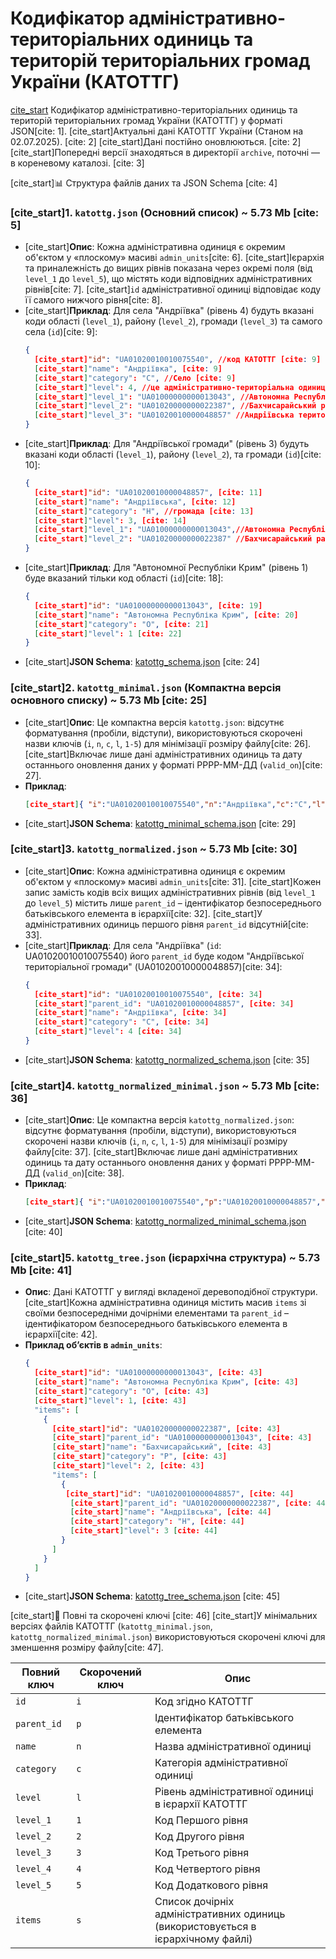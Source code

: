 # Кодифікатор адміністративно-територіальних одиниць та територій територіальних громад України (КАТОТТГ)

[cite_start](Оновлено) Кодифікатор адміністративно-територіальних одиниць та територій територіальних громад України (КАТОТТГ) у форматі JSON[cite: 1]. [cite_start]Актуальні дані КАТОТТГ України (Станом на 02.07.2025). [cite: 2] [cite_start]Дані постійно оновлюються. [cite: 2] [cite_start]Попередні версії знаходяться в директорії `archive`, поточні — в кореневому каталозі. [cite: 3]

[cite_start]📊 Структура файлів даних та JSON Schema [cite: 4]

### [cite_start]1. `katottg.json` (Основний список) ~ 5.73 Mb [cite: 5]
* [cite_start]**Опис**: Кожна адміністративна одиниця є окремим об'єктом у «плоскому» масиві `admin_units`[cite: 6]. [cite_start]Ієрархія та приналежність до вищих рівнів показана через окремі поля (від `level_1` до `level_5`), що містять коди відповідних адміністративних рівнів[cite: 7]. [cite_start]`id` адміністративної одиниці відповідає коду її самого нижчого рівня[cite: 8].
* [cite_start]**Приклад**: Для села "Андріївка" (рівень 4) будуть вказані коди області (`level_1`), району (`level_2`), громади (`level_3`) та самого села (`id`)[cite: 9]:
    ```json
    {
      [cite_start]"id": "UA01020010010075540", //код КАТОТТГ [cite: 9]
      [cite_start]"name": "Андріївка", [cite: 9]
      [cite_start]"category": "C", //Село [cite: 9]
      [cite_start]"level": 4, //це адміністративно-територіальна одиниця четвертого рівня [cite: 9]
      [cite_start]"level_1": "UA01000000000013043", //Автономна Республіка Крим [cite: 9]
      [cite_start]"level_2": "UA01020000000022387", //Бахчисарайський район [cite: 9]
      [cite_start]"level_3": "UA01020010000048857" //Андріївська територіальна громада [cite: 9]
    }
    ```
* [cite_start]**Приклад**: Для "Андріївської громади" (рівень 3) будуть вказані коди області (`level_1`), району (`level_2`), та громади (`id`)[cite: 10]:
    ```json
    {
      [cite_start]"id": "UA01020010000048857", [cite: 11]
      [cite_start]"name": "Андріївська", [cite: 12]
      [cite_start]"category": "H", //громада [cite: 13]
      [cite_start]"level": 3, [cite: 14]
      [cite_start]"level_1": "UA01000000000013043",//Автономна Республіка Крим [cite: 15]
      [cite_start]"level_2": "UA01020000000022387" //Бахчисарайський район [cite: 16]
    }
    ```
* [cite_start]**Приклад**: Для "Автономної Республіки Крим" (рівень 1) буде вказаний тільки код області (`id`)[cite: 18]:
    ```json
    {
      [cite_start]"id": "UA01000000000013043", [cite: 19]
      [cite_start]"name": "Автономна Республіка Крим", [cite: 20]
      [cite_start]"category": "O", [cite: 21]
      [cite_start]"level": 1 [cite: 22]
    }
    ```
* [cite_start]**JSON Schema**: [katottg_schema.json](katottg_schema.json) [cite: 24]

### [cite_start]2. `katottg_minimal.json` (Компактна версія основного списку) ~ 5.73 Mb [cite: 25]
* [cite_start]**Опис**: Це компактна версія `katottg.json`: відсутнє форматування (пробіли, відступи), використовуються скорочені назви ключів (`i`, `n`, `c`, `l`, `1-5`) для мінімізації розміру файлу[cite: 26]. [cite_start]Включає лише дані адміністративних одиниць та дату останнього оновлення даних у форматі РРРР-ММ-ДД (`valid_on`)[cite: 27].
* **Приклад**:
    ```json
    [cite_start]{ "i":"UA01020010010075540","n":"Андріївка","c":"C","l":4,"1":"UA01000000000013043","2":"UA01020000000022387","3":"UA01020010000048857" } [cite: 28]
    ```
* [cite_start]**JSON Schema**: [katottg_minimal_schema.json](katottg_minimal_schema.json) [cite: 29]

### [cite_start]3. `katottg_normalized.json` ~ 5.73 Mb [cite: 30]
* [cite_start]**Опис**: Кожна адміністративна одиниця є окремим об'єктом у «плоскому» масиві `admin_units`[cite: 31]. [cite_start]Кожен запис замість кодів всіх вищих адміністративних рівнів (від `level_1` до `level_5`) містить лише `parent_id` – ідентифікатор безпосереднього батьківського елемента в ієрархії[cite: 32]. [cite_start]У адміністративних одиниць першого рівня `parent_id` відсутній[cite: 33].
* [cite_start]**Приклад**: Для села "Андріївка" (`id`: UA01020010010075540) його `parent_id` буде кодом "Андріївської територіальної громади" (UA01020010000048857)[cite: 34]:
    ```json
    {
      [cite_start]"id": "UA01020010010075540", [cite: 34]
      [cite_start]"parent_id": "UA01020010000048857", [cite: 34]
      [cite_start]"name": "Андріївка", [cite: 34]
      [cite_start]"category": "C", [cite: 34]
      [cite_start]"level": 4 [cite: 34]
    }
    ```
* [cite_start]**JSON Schema**: [katottg_normalized_schema.json](katottg_normalized_schema.json) [cite: 35]

### [cite_start]4. `katottg_normalized_minimal.json` ~ 5.73 Mb [cite: 36]
* [cite_start]**Опис**: Це компактна версія `katottg_normalized.json`: відсутнє форматування (пробіли, відступи), використовуються скорочені назви ключів (`i`, `n`, `c`, `l`, `1-5`) для мінімізації розміру файлу[cite: 37]. [cite_start]Включає лише дані адміністративних одиниць та дату останнього оновлення даних у форматі РРРР-ММ-ДД (`valid_on`)[cite: 38].
* **Приклад**:
    ```json
    [cite_start]{ "i":"UA01020010010075540","p":"UA01020010000048857","n":"Андріївка","c":"C","l":4 } [cite: 39]
    ```
* [cite_start]**JSON Schema**: [katottg_normalized_minimal_schema.json](katottg_normalized_minimal_schema.json) [cite: 40]

### [cite_start]5. `katottg_tree.json` (ієрархічна структура) ~ 5.73 Mb [cite: 41]
* **Опис**: Дані КАТОТТГ у вигляді вкладеної деревоподібної структури. [cite_start]Кожна адміністративна одиниця містить масив `items` зі своїми безпосередніми дочірніми елементами та `parent_id` – ідентифікатором безпосереднього батьківського елемента в ієрархії[cite: 42].
* **Приклад об’єктів в `admin_units`**:
    ```json
    {
      [cite_start]"id": "UA01000000000013043", [cite: 43]
      [cite_start]"name": "Автономна Республіка Крим", [cite: 43]
      [cite_start]"category": "O", [cite: 43]
      [cite_start]"level": 1, [cite: 43]
      "items": [
        {
          [cite_start]"id": "UA01020000000022387", [cite: 43]
          [cite_start]"parent_id": "UA01000000000013043", [cite: 43]
          [cite_start]"name": "Бахчисарайський", [cite: 43]
          [cite_start]"category": "P", [cite: 43]
          [cite_start]"level": 2, [cite: 43]
          "items": [
            {
             [cite_start]"id": "UA01020010000048857", [cite: 44]
              [cite_start]"parent_id": "UA01020000000022387", [cite: 44]
              [cite_start]"name": "Андріївська", [cite: 44]
              [cite_start]"category": "H", [cite: 44]
              [cite_start]"level": 3 [cite: 44]
            }
          ]
        }
      ]
    }
    ```
* [cite_start]**JSON Schema**: [katottg_tree_schema.json](katottg_tree_schema.json) [cite: 45]

[cite_start]🔑 Повні та скорочені ключі [cite: 46]
[cite_start]У мінімальних версіях файлів КАТОТТГ (`katottg_minimal.json`, `katottg_normalized_minimal.json`) використовуються скорочені ключі для зменшення розміру файлу[cite: 47].

| Повний ключ | Скорочений ключ | Опис                                           |
|-------------|-----------------|------------------------------------------------|
| `id`          | `i`               | Код згідно КАТОТТГ                             |
| `parent_id`   | `p`               | Ідентифікатор батьківського елемента           |
| `name`        | `n`               | Назва адміністративної одиниці                 |
| `category`    | `c`               | Категорія адміністративної одиниці             |
| `level`       | `l`               | Рівень адміністративної одиниці в ієрархії КАТОТТГ |
| `level_1`     | `1`               | Код Першого рівня                              |
| `level_2`     | `2`               | Код Другого рівня                              |
| `level_3`     | `3`               | Код Третього рівня                             |
| `level_4`     | `4`               | Код Четвертого рівня                           |
| `level_5`     | `5`               | Код Додаткового рівня                          |
| `items`       | `s`               | Список дочірніх адміністративних одиниць (використовується в ієрархічному файлі) |
